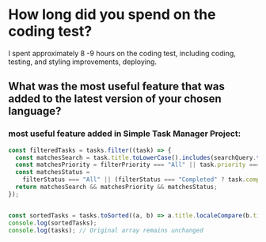 # How long did you spend on the coding test?
I spent approximately 8 -9 hours on the coding test, including coding, testing, and styling improvements, deploying.

## What was the most useful feature that was added to the latest version of your chosen language?

### most useful feature added in Simple Task Manager Project:
```javascript
const filteredTasks = tasks.filter((task) => {
  const matchesSearch = task.title.toLowerCase().includes(searchQuery.toLowerCase());
  const matchesPriority = filterPriority === "All" || task.priority === filterPriority;
  const matchesStatus =
    filterStatus === "All" || (filterStatus === "Completed" ? task.completed : !task.completed);
  return matchesSearch && matchesPriority && matchesStatus;
});


const sortedTasks = tasks.toSorted((a, b) => a.title.localeCompare(b.title));
console.log(sortedTasks);
console.log(tasks); // Original array remains unchanged
